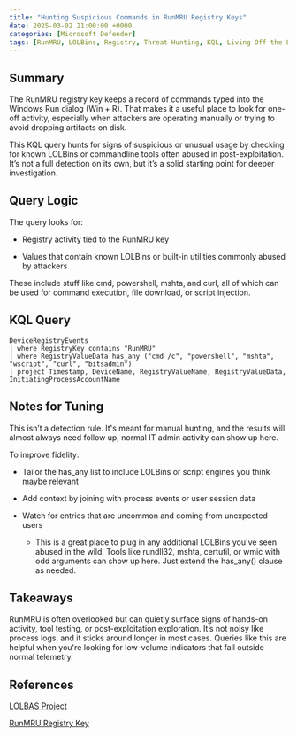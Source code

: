 ```yaml
---
title: "Hunting Suspicious Commands in RunMRU Registry Keys"
date: 2025-03-02 21:00:00 +0000
categories: [Microsoft Defender]
tags: [RunMRU, LOLBins, Registry, Threat Hunting, KQL, Living Off the Land, Query, DFIR]
---
```


## Summary

The RunMRU registry key keeps a record of commands typed into the Windows Run dialog (Win + R). That makes it a useful place to look for one-off activity, especially when attackers are operating manually or trying to avoid dropping artifacts on disk.

This KQL query hunts for signs of suspicious or unusual usage by checking for known LOLBins or commandline tools often abused in post-exploitation. It’s not a full detection on its own, but it’s a solid starting point for deeper investigation.

## Query Logic

The query looks for:

  - Registry activity tied to the RunMRU key

  - Values that contain known LOLBins or built-in utilities commonly abused by attackers

These include stuff like cmd, powershell, mshta, and curl, all of which can be used for command execution, file download, or script injection.

## KQL Query

```kql
DeviceRegistryEvents
| where RegistryKey contains "RunMRU"
| where RegistryValueData has_any ("cmd /c", "powershell", "mshta", "wscript", "curl", "bitsadmin")
| project Timestamp, DeviceName, RegistryValueName, RegistryValueData, InitiatingProcessAccountName
```

## Notes for Tuning

This isn’t a detection rule. It's meant for manual hunting, and the results will almost always need follow up, normal IT admin activity can show up here.

To improve fidelity:

  - Tailor the has_any list to include LOLBins or script engines you think maybe relevant

  - Add context by joining with process events or user session data

  - Watch for entries that are uncommon and coming from unexpected users

    - This is a great place to plug in any additional LOLBins you've seen abused in the wild. Tools like rundll32, mshta, certutil, or wmic with odd arguments can show up here. Just extend the has_any() clause as needed.

## Takeaways

RunMRU is often overlooked but can quietly surface signs of hands-on activity, tool testing, or post-exploitation exploration. It’s not noisy like process logs, and it sticks around longer in most cases. Queries like this are helpful when you're looking for low-volume indicators that fall outside normal telemetry.

## References

[LOLBAS Project](https://lolbas-project.github.io/#)

[RunMRU Registry Key](https://www.magnetforensics.com/blog/what-is-mru-most-recently-used/)
